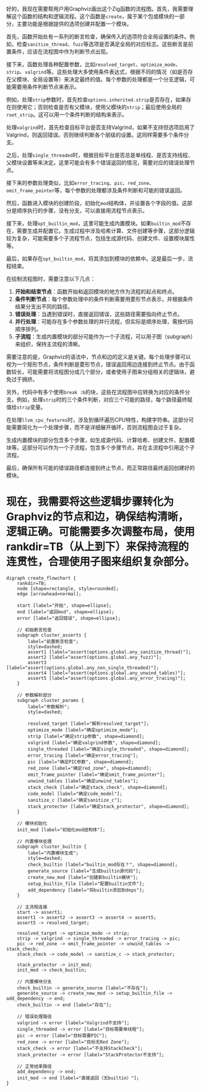 好的，我现在需要帮用户用Graphviz画出这个Zig函数的流程图。首先，我需要理解这个函数的结构和逻辑流程。这个函数是`create`，属于某个包或模块的一部分，主要功能是根据提供的选项创建并配置一个模块。

首先，函数开始处有一系列的断言检查，确保传入的选项符合全局设置的条件。例如，检查`sanitize_thread`、`fuzz`等选项是否满足全局的对应标志。这些断言是前置条件，应该在流程图中作为判断节点出现。

接下来，函数处理各种配置参数，比如`resolved_target`、`optimize_mode`、`strip`、`valgrind`等。这些处理大多使用条件表达式，根据不同的情况（如是否存在父模块、全局设置等）来决定最终的值。每个参数的处理都是一个分支逻辑，可能需要用条件判断节点来表示。

例如，处理`strip`参数时，首先检查`options.inherited.strip`是否存在，如果存在则使用它；否则检查是否有父模块，使用父模块的`strip`；最后使用全局的`root_strip`。这可以用一个条件判断的结构来表示。

处理`valgrind`时，首先检查目标平台是否支持Valgrind，如果不支持但选项启用了Valgrind，则返回错误。否则继续判断各个层级的设置。这同样需要多个条件分支。

之后，处理`single_threaded`时，根据目标平台是否总是单线程、是否支持线程、父模块设置等来决定。这里可能会有多个错误返回的情况，需要对应的错误处理节点。

接下来的参数处理类似，比如`error_tracing`、`pic`、`red_zone`、`omit_frame_pointer`等，每个参数的处理都涉及条件判断和可能的错误返回。

然后，函数进入模块的创建阶段，初始化`mod`结构体，并设置各个字段的值。这部分是顺序执行的步骤，没有分支，可以直接用流程节点表示。

接下来，处理`opt_builtin_mod`，这里可能生成内置模块。如果`builtin_mod`不存在，需要生成并配置它。生成过程中涉及哈希计算、文件创建等步骤，这部分逻辑较为复杂，可能需要多个子流程节点，包括生成源代码、创建文件、设置模块属性等。

最后，如果存在`opt_builtin_mod`，将其添加到模块的依赖中。这是最后一步，流程结束。

在绘制流程图时，需要注意以下几点：

1. **开始和结束节点**：函数开始和返回模块的地方作为流程的起点和终点。
2. **条件判断节点**：每个参数处理中的条件判断需要用菱形节点表示，并根据条件结果分支出不同的路径。
3. **错误处理**：当遇到错误时，直接返回错误，这些路径需要指向终止节点。
4. **并行处理**：可能存在多个参数处理的并行流程，但实际是顺序处理，需按代码顺序排列。
5. **子流程**：生成内置模块的部分可能作为一个子流程，可以用子图（subgraph）来组织，保持主流程的清晰。

需要注意的是，Graphviz的语法中，节点和边的定义是关键。每个处理步骤可以视为一个矩形节点，条件判断是菱形节点，错误返回用边连接到终止节点。由于函数较长，可能需要将流程图分成几个部分，或者使用子图来分组相关的逻辑块，避免过于拥挤。

另外，代码中有多个使用`break :b`的块，这些在流程图中应转换为对应的条件分支。例如，处理`strip`时的三个条件判断，对应三个可能的路径，每个路径最终赋值给`strip`变量。

在处理`llvm_cpu_features`时，涉及到循环遍历CPU特性，构建字符串。这部分可能需要简化为一个处理步骤，而不是详细展开循环，否则流程图会过于复杂。

生成内置模块的部分包含多个步骤，如生成源代码、计算哈希、创建文件、配置模块等。这部分可以作为一个子流程，包含多个步骤节点，并在主流程中引用这个子流程。

最后，确保所有可能的错误路径都连接到终止节点，而正常路径最终返回创建好的模块。

现在，我需要将这些逻辑步骤转化为Graphviz的节点和边，确保结构清晰，逻辑正确。可能需要多次调整布局，使用rankdir=TB（从上到下）来保持流程的连贯性，合理使用子图来组织复杂部分。
================================================
```graphviz
digraph create_flowchart {
    rankdir=TB;
    node [shape=rectangle, style=rounded];
    edge [arrowhead=normal];

    start [label="开始", shape=ellipse];
    end [label="返回mod", shape=ellipse];
    error [label="返回错误", shape=ellipse];

    // 初始断言检查
    subgraph cluster_asserts {
        label="前置断言检查";
        style=dashed;
        assert1 [label="assert(options.global.any_sanitize_thread)"];
        assert2 [label="assert(options.global.any_fuzz)"];
        assert3 [label="assert(options.global.any_non_single_threaded)"];
        assert4 [label="assert(options.global.any_unwind_tables)"];
        assert5 [label="assert(options.global.any_error_tracing)"];
    }

    // 参数解析部分
    subgraph cluster_params {
        label="参数解析";
        style=dashed;

        resolved_target [label="解析resolved_target"];
        optimize_mode [label="确定optimize_mode"];
        strip [label="确定strip参数", shape=diamond];
        valgrind [label="确定valgrind参数", shape=diamond];
        single_threaded [label="确定single_threaded", shape=diamond];
        error_tracing [label="确定error_tracing"];
        pic [label="确定PIC参数", shape=diamond];
        red_zone [label="确定red_zone", shape=diamond];
        omit_frame_pointer [label="确定omit_frame_pointer"];
        unwind_tables [label="确定unwind_tables"];
        stack_check [label="确定stack_check", shape=diamond];
        code_model [label="确定code_model"];
        sanitize_c [label="确定sanitize_c"];
        stack_protector [label="确定stack_protector", shape=diamond];
    }

    // 模块初始化
    init_mod [label="初始化mod结构体"];

    // 内置模块处理
    subgraph cluster_builtin {
        label="内置模块生成";
        style=dashed;
        check_builtin [label="builtin_mod存在？", shape=diamond];
        generate_source [label="生成builtin源代码"];
        create_new_mod [label="创建新builtin模块"];
        setup_builtin_file [label="配置builtin文件"];
        add_dependency [label="将builtin添加到deps"];
    }

    // 主流程连接
    start -> assert1;
    assert1 -> assert2 -> assert3 -> assert4 -> assert5;
    assert5 -> resolved_target;

    resolved_target -> optimize_mode -> strip;
    strip -> valgrind -> single_threaded -> error_tracing -> pic;
    pic -> red_zone -> omit_frame_pointer -> unwind_tables -> stack_check;
    stack_check -> code_model -> sanitize_c -> stack_protector;

    stack_protector -> init_mod;
    init_mod -> check_builtin;

    // 内置模块分支
    check_builtin -> generate_source [label="不存在"];
    generate_source -> create_new_mod -> setup_builtin_file -> add_dependency -> end;
    check_builtin -> end [label="存在"];

    // 错误处理路径
    valgrind -> error [label="Valgrind不支持"];
    single_threaded -> error [label="目标需要单线程"];
    pic -> error [label="目标需要PIC"];
    red_zone -> error [label="目标无Red Zone"];
    stack_check -> error [label="不支持StackCheck"];
    stack_protector -> error [label="StackProtector不支持"];
    
    // 正常结束路径
    add_dependency -> end;
    init_mod -> end [label="直接返回（无builtin）"];
}
```